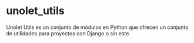 # unolet_utils
Unolet Utils es un conjunto de módulos en Python que ofrecen un conjunto de utilidades para proyectos con Django o sin este.
